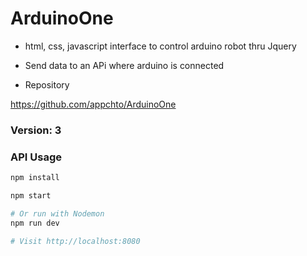 # ArduinoOne

* html, css, javascript interface to control arduino robot thru Jquery
* Send data to an APi where arduino is connected 

* Repository

https://github.com/appchto/ArduinoOne 


### Version: 3

### API Usage

```sh
npm install

npm start

# Or run with Nodemon
npm run dev

# Visit http://localhost:8080

```